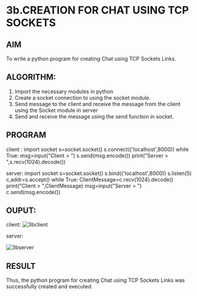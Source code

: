 # 3b.CREATION FOR CHAT USING TCP SOCKETS
## AIM
To write a python program for creating Chat using TCP Sockets Links.
## ALGORITHM:
1. Import the necessary modules in python
2. Create a socket connection to using the socket module.
3. Send message to the client and receive the message from the client using the Socket module in
 server
4. Send and receive the message using the send function in socket.
## PROGRAM
client :
import socket
s=socket.socket()
s.connect(('localhost',8000))
while True:
 msg=input("Client > ")
 s.send(msg.encode())
 print("Server > ",s.recv(1024).decode())

 server:
 import socket
s=socket.socket()
s.bind(('localhost',8000))
s.listen(5)
c,addr=s.accept()
while True:
 ClientMessage=c.recv(1024).decode()
 print("Client > ",ClientMessage)
 msg=input("Server > ")
 c.send(msg.encode())
## OUPUT:
client:
![3bclient](https://github.com/Prasanavausdevan/3b_CHAT_USING_TCP_SOCKETS/assets/144870579/1c0d469d-5779-465a-904c-24a6e04c9963)


server:

![3bserver](https://github.com/Prasanavausdevan/3b_CHAT_USING_TCP_SOCKETS/assets/144870579/39b048b9-d353-4a6e-b84c-5322edc700af)

## RESULT
Thus, the python program for creating Chat using TCP Sockets Links was successfully 
created and executed.
